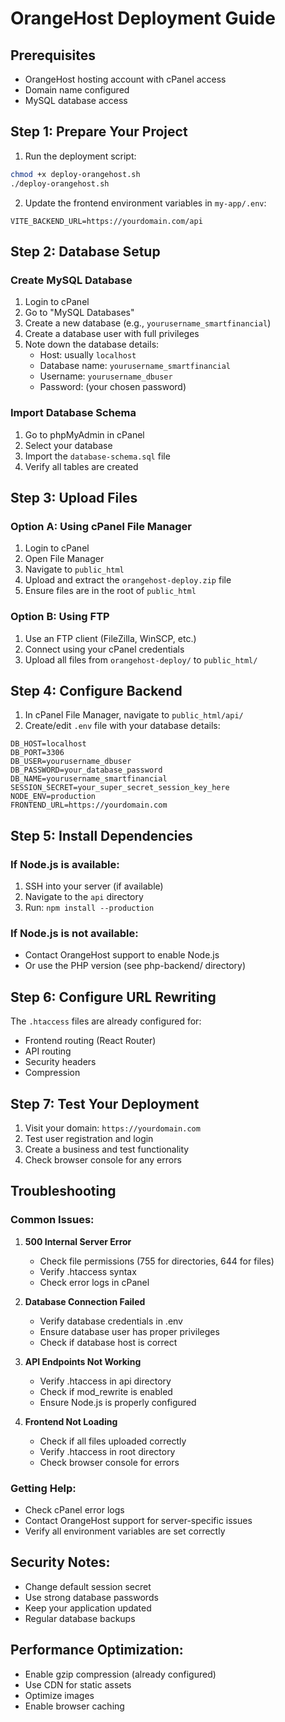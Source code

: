 # OrangeHost Deployment Guide

## Prerequisites
- OrangeHost hosting account with cPanel access
- Domain name configured
- MySQL database access

## Step 1: Prepare Your Project

1. Run the deployment script:
```bash
chmod +x deploy-orangehost.sh
./deploy-orangehost.sh
```

2. Update the frontend environment variables in `my-app/.env`:
```
VITE_BACKEND_URL=https://yourdomain.com/api
```

## Step 2: Database Setup

### Create MySQL Database
1. Login to cPanel
2. Go to "MySQL Databases"
3. Create a new database (e.g., `yourusername_smartfinancial`)
4. Create a database user with full privileges
5. Note down the database details:
   - Host: usually `localhost`
   - Database name: `yourusername_smartfinancial`
   - Username: `yourusername_dbuser`
   - Password: (your chosen password)

### Import Database Schema
1. Go to phpMyAdmin in cPanel
2. Select your database
3. Import the `database-schema.sql` file
4. Verify all tables are created

## Step 3: Upload Files

### Option A: Using cPanel File Manager
1. Login to cPanel
2. Open File Manager
3. Navigate to `public_html`
4. Upload and extract the `orangehost-deploy.zip` file
5. Ensure files are in the root of `public_html`

### Option B: Using FTP
1. Use an FTP client (FileZilla, WinSCP, etc.)
2. Connect using your cPanel credentials
3. Upload all files from `orangehost-deploy/` to `public_html/`

## Step 4: Configure Backend

1. In cPanel File Manager, navigate to `public_html/api/`
2. Create/edit `.env` file with your database details:
```
DB_HOST=localhost
DB_PORT=3306
DB_USER=yourusername_dbuser
DB_PASSWORD=your_database_password
DB_NAME=yourusername_smartfinancial
SESSION_SECRET=your_super_secret_session_key_here
NODE_ENV=production
FRONTEND_URL=https://yourdomain.com
```

## Step 5: Install Dependencies

### If Node.js is available:
1. SSH into your server (if available)
2. Navigate to the `api` directory
3. Run: `npm install --production`

### If Node.js is not available:
- Contact OrangeHost support to enable Node.js
- Or use the PHP version (see php-backend/ directory)

## Step 6: Configure URL Rewriting

The `.htaccess` files are already configured for:
- Frontend routing (React Router)
- API routing
- Security headers
- Compression

## Step 7: Test Your Deployment

1. Visit your domain: `https://yourdomain.com`
2. Test user registration and login
3. Create a business and test functionality
4. Check browser console for any errors

## Troubleshooting

### Common Issues:

1. **500 Internal Server Error**
   - Check file permissions (755 for directories, 644 for files)
   - Verify .htaccess syntax
   - Check error logs in cPanel

2. **Database Connection Failed**
   - Verify database credentials in .env
   - Ensure database user has proper privileges
   - Check if database host is correct

3. **API Endpoints Not Working**
   - Verify .htaccess in api directory
   - Check if mod_rewrite is enabled
   - Ensure Node.js is properly configured

4. **Frontend Not Loading**
   - Check if all files uploaded correctly
   - Verify .htaccess in root directory
   - Check browser console for errors

### Getting Help:
- Check cPanel error logs
- Contact OrangeHost support for server-specific issues
- Verify all environment variables are set correctly

## Security Notes:
- Change default session secret
- Use strong database passwords
- Keep your application updated
- Regular database backups

## Performance Optimization:
- Enable gzip compression (already configured)
- Use CDN for static assets
- Optimize images
- Enable browser caching